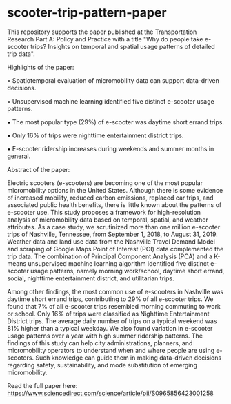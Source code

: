 # scooter-trip-pattern-paper

This repository supports the paper published at the Transportation Research Part A: Policy and Practice with a title "Why do people take e-scooter trips? Insights on temporal and spatial usage patterns of detailed trip data". 


Highlights of the paper: 

• Spatiotemporal evaluation of micromobility data can support data-driven decisions.

• Unsupervised machine learning identified five distinct e-scooter usage patterns.

• The most popular type (29%) of e-scooter was daytime short errand trips.

• Only 16% of trips were nighttime entertainment district trips.

• E-scooter ridership increases during weekends and summer months in general.


Abstract of the paper:

Electric scooters (e-scooters) are becoming one of the most popular micromobility options in the United States. Although there is some evidence of increased mobility, reduced carbon emissions, replaced car trips, and associated public health benefits, there is little known about the patterns of e-scooter use. This study proposes a framework for high-resolution analysis of micromobility data based on temporal, spatial, and weather attributes. As a case study, we scrutinized more than one million e-scooter trips of Nashville, Tennessee, from September 1, 2018, to August 31, 2019. Weather data and land use data from the Nashville Travel Demand Model and scraping of Google Maps Point of Interest (POI) data complemented the trip data. The combination of Principal Component Analysis (PCA) and a K-means unsupervised machine learning algorithm identified five distinct e-scooter usage patterns, namely morning work/school, daytime short errand, social, nighttime entertainment district, and utilitarian trips.

Among other findings, the most common use of e-scooters in Nashville was daytime short errand trips, contributing to 29% of all e-scooter trips. We found that 7% of all e-scooter trips resembled morning commuting to work or school. Only 16% of trips were classified as Nighttime Entertainment District trips. The average daily number of trips on a typical weekend was 81% higher than a typical weekday. We also found variation in e-scooter usage patterns over a year with high summer ridership patterns. The findings of this study can help city administrations, planners, and micromobility operators to understand when and where people are using e-scooters. Such knowledge can guide them in making data-driven decisions regarding safety, sustainability, and mode substitution of emerging micromobility.


Read the full paper here: https://www.sciencedirect.com/science/article/pii/S0965856423001258

